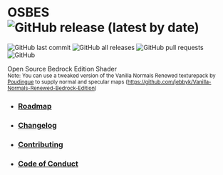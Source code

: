 # OSBES ![GitHub release (latest by date)](https://img.shields.io/github/v/release/jebbyk/OSBES-minecraft-bedrock-edition-shader)
![GitHub last commit](https://img.shields.io/github/last-commit/jebbyk/OSBES-minecraft-bedrock-edition-shader)
![GitHub all releases](https://img.shields.io/github/downloads/jebbyk/OSBES-minecraft-bedrock-edition-shader/total)
![GitHub pull requests](https://img.shields.io/github/issues-pr/jebbyk/OSBES-minecraft-bedrock-edition-shader)
![GitHub](https://img.shields.io/github/license/jebbyk/OSBES-minecraft-bedrock-edition-shader)
<br>

Open Source Bedrock Edition Shader<br>
<sub>Note: You can use a tweaked version of the Vanilla Normals Renewed texturepack by [Poudingue](https://github.com/Poudingue) to supply normal and specular maps (https://github.com/jebbyk/Vanilla-Normals-Renewed-Bedrock-Edition)</sub>

- ### [Roadmap](https://github.com/jebbyk/OSBES-minecraft-bedrock-edition-shader/blob/develop/.github/docs/ROADMAP.md)
- ### [Changelog](https://github.com/jebbyk/OSBES-minecraft-bedrock-edition-shader/blob/develop/.github/docs/CHANGELOG.md)
- ### [Contributing](https://github.com/jebbyk/OSBES-minecraft-bedrock-edition-shader/blob/develop/.github/docs/CONTRIBUTING.md)
- ### [Code of Conduct](https://github.com/jebbyk/OSBES-minecraft-bedrock-edition-shader/blob/develop/.github/docs/CODE_OF_CONDUCT.md)
